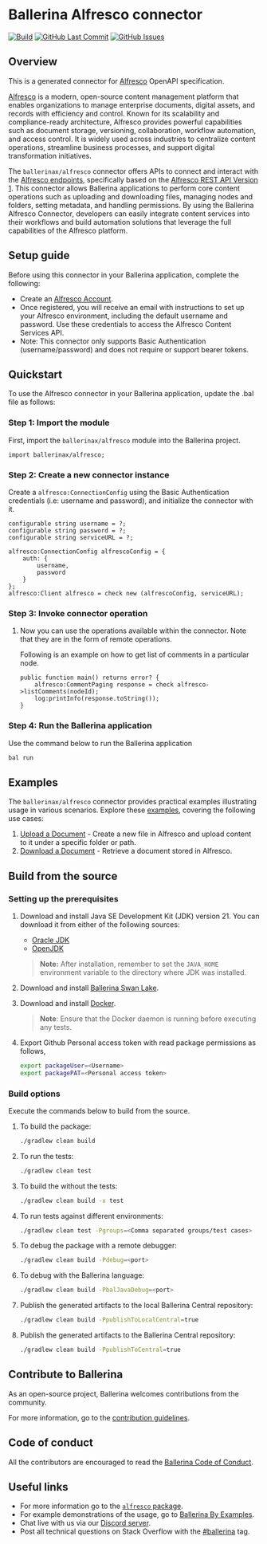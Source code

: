 # Ballerina Alfresco connector

[![Build](https://github.com/ballerina-platform/module-ballerinax-alfresco/actions/workflows/ci.yml/badge.svg)](https://github.com/ballerina-platform/module-ballerinax-alfresco/actions/workflows/ci.yml)
[![GitHub Last Commit](https://img.shields.io/github/last-commit/ballerina-platform/module-ballerinax-alfresco.svg)](https://github.com/ballerina-platform/module-ballerinax-alfresco/commits/master)
[![GitHub Issues](https://img.shields.io/github/issues/ballerina-platform/ballerina-library/module/alfresco.svg?label=Open%20Issues)](https://github.com/ballerina-platform/ballerina-library/labels/module%alfresco)

## Overview

This is a generated connector for [Alfresco](https://api-explorer.alfresco.com/api-explorer/) OpenAPI specification.

[Alfresco](https://www.hyland.com/en/solutions/products/alfresco-platform) is a modern, open-source content management platform that enables organizations to manage enterprise documents, digital assets, and records with efficiency and control. Known for its scalability and compliance-ready architecture, Alfresco provides powerful capabilities such as document storage, versioning, collaboration, workflow automation, and access control. It is widely used across industries to centralize content operations, streamline business processes, and support digital transformation initiatives.

The `ballerinax/alfresco` connector offers APIs to connect and interact with the [Alfresco endpoints](https://docs.alfresco.com/content-services/6.0/develop/rest-api-guide/), specifically based on the [Alfresco REST API Version 1](https://api-explorer.alfresco.com/api-explorer/). This connector allows Ballerina applications to perform core content operations such as uploading and downloading files, managing nodes and folders, setting metadata, and handling permissions. By using the Ballerina Alfresco Connector, developers can easily integrate content services into their workflows and build automation solutions that leverage the full capabilities of the Alfresco platform.

## Setup guide

Before using this connector in your Ballerina application, complete the following:

* Create an [Alfresco Account](https://www.alfresco.com/try-alfresco-acs).
* Once registered, you will receive an email with instructions to set up your Alfresco environment, including the default username and password. Use these credentials to access the Alfresco Content Services API.
* Note: This connector only supports Basic Authentication (username/password) and does not require or support bearer tokens.

## Quickstart

To use the Alfresco connector in your Ballerina application, update the .bal file as follows:

### Step 1: Import the module
First, import the `ballerinax/alfresco` module into the Ballerina project.
```ballerina
import ballerinax/alfresco;
```

### Step 2: Create a new connector instance
Create a `alfresco:ConnectionConfig` using the Basic Authentication credentials (i.e: username and password), and initialize the connector with it.
```ballerina
configurable string username = ?;
configurable string password = ?;
configurable string serviceURL = ?;

alfresco:ConnectionConfig alfrescoConfig = {
    auth: {
        username,
        password
    }
};
alfresco:Client alfresco = check new (alfrescoConfig, serviceURL);
```

### Step 3: Invoke connector operation
1. Now you can use the operations available within the connector. Note that they are in the form of remote operations.

    Following is an example on how to get list of comments in a particular node.
    ```ballerina
    public function main() returns error? {
        alfresco:CommentPaging response = check alfresco->listComments(nodeId);
        log:printInfo(response.toString());
    }
    ``` 

### Step 4: Run the Ballerina application
Use the command below to run the Ballerina application
```bash
bal run
```

## Examples

The `ballerinax/alfresco` connector provides practical examples illustrating usage in various scenarios. Explore these [examples](https://github.com/ballerina-platform/module-ballerinax-alfresco/tree/main/examples), covering the following use cases:

1. [Upload a Document](https://github.com/ballerina-platform/module-ballerinax-alfresco/tree/main/examples/upload-document) - Create a new file in Alfresco and upload content to it under a specific folder or path.
2. [Download a Document](https://github.com/ballerina-platform/module-ballerinax-alfresco/tree/main/examples/download-document) - Retrieve a document stored in Alfresco.

## Build from the source

### Setting up the prerequisites

1. Download and install Java SE Development Kit (JDK) version 21. You can download it from either of the following sources:

    * [Oracle JDK](https://www.oracle.com/java/technologies/downloads/)
    * [OpenJDK](https://adoptium.net/)

   > **Note:** After installation, remember to set the `JAVA_HOME` environment variable to the directory where JDK was installed.

2. Download and install [Ballerina Swan Lake](https://ballerina.io/).

3. Download and install [Docker](https://www.docker.com/get-started).

   > **Note**: Ensure that the Docker daemon is running before executing any tests.

4. Export Github Personal access token with read package permissions as follows,

    ```bash
    export packageUser=<Username>
    export packagePAT=<Personal access token>
    ```

### Build options

Execute the commands below to build from the source.

1. To build the package:

   ```bash
   ./gradlew clean build
   ```

2. To run the tests:

   ```bash
   ./gradlew clean test
   ```

3. To build the without the tests:

   ```bash
   ./gradlew clean build -x test
   ```

4. To run tests against different environments:

   ```bash
   ./gradlew clean test -Pgroups=<Comma separated groups/test cases>
   ```

5. To debug the package with a remote debugger:

   ```bash
   ./gradlew clean build -Pdebug=<port>
   ```

6. To debug with the Ballerina language:

   ```bash
   ./gradlew clean build -PbalJavaDebug=<port>
   ```

7. Publish the generated artifacts to the local Ballerina Central repository:

    ```bash
    ./gradlew clean build -PpublishToLocalCentral=true
    ```

8. Publish the generated artifacts to the Ballerina Central repository:

   ```bash
   ./gradlew clean build -PpublishToCentral=true
   ```

## Contribute to Ballerina

As an open-source project, Ballerina welcomes contributions from the community.

For more information, go to the [contribution guidelines](https://github.com/ballerina-platform/ballerina-lang/blob/master/CONTRIBUTING.md).

## Code of conduct

All the contributors are encouraged to read the [Ballerina Code of Conduct](https://ballerina.io/code-of-conduct).

## Useful links

* For more information go to the [`alfresco` package](https://central.ballerina.io/ballerinax/alfresco/latest).
* For example demonstrations of the usage, go to [Ballerina By Examples](https://ballerina.io/learn/by-example/).
* Chat live with us via our [Discord server](https://discord.gg/ballerinalang).
* Post all technical questions on Stack Overflow with the [#ballerina](https://stackoverflow.com/questions/tagged/ballerina) tag.
